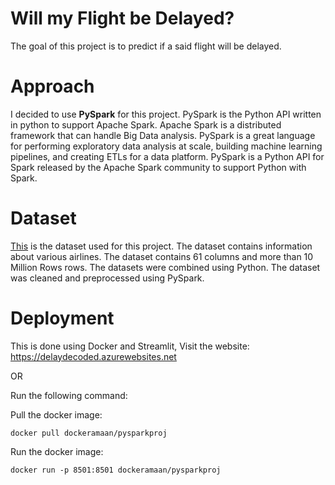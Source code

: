 # Will my Flight be Delayed?
The goal of this project is to predict if a said flight will be delayed.

# Approach
I decided to use **PySpark** for this project. PySpark is the Python API written in python to support Apache Spark. Apache Spark is a distributed framework that can handle Big Data analysis. PySpark is a great language for performing exploratory data analysis at scale, building machine learning pipelines, and creating ETLs for a data platform. PySpark is a Python API for Spark released by the Apache Spark community to support Python with Spark.

# Dataset
[This](https://www.kaggle.com/datasets/robikscube/flight-delay-dataset-20182022/) is the dataset used for this project. The dataset contains information about various airlines. The dataset contains 61 columns and more than 10 Million Rows rows. The datasets were combined using Python. The dataset was cleaned and preprocessed using PySpark.

# Deployment
This is done using Docker and Streamlit, Visit the website:
https://delaydecoded.azurewebsites.net

OR

Run the following command:
<br>

Pull the docker image:
```
docker pull dockeramaan/pysparkproj
```
Run the docker image:
```
docker run -p 8501:8501 dockeramaan/pysparkproj
```
